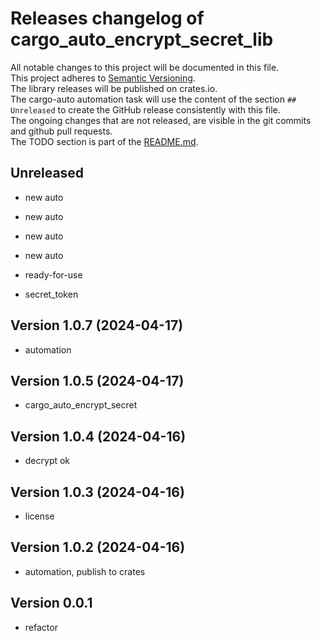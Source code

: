 # Releases changelog of cargo_auto_encrypt_secret_lib

All notable changes to this project will be documented in this file.  
This project adheres to [Semantic Versioning](https://semver.org/spec/v2.0.0.html).  
The library releases will be published on crates.io.  
The cargo-auto automation task will use the content of the section `## Unreleased` to create
the GitHub release consistently with this file.  
The ongoing changes that are not released, are visible in the git commits and github pull requests.  
The TODO section is part of the [README.md](https://github.com/automation-tasks-rs/cargo_auto_encrypt_secret_lib).  

## Unreleased

- new auto

- new auto

- new auto

- new auto

- ready-for-use

- secret_token

## Version 1.0.7 (2024-04-17)

- automation

## Version 1.0.5 (2024-04-17)

- cargo_auto_encrypt_secret

## Version 1.0.4 (2024-04-16)

- decrypt ok

## Version 1.0.3 (2024-04-16)

- license

## Version 1.0.2 (2024-04-16)

- automation, publish to crates

## Version 0.0.1

- refactor

